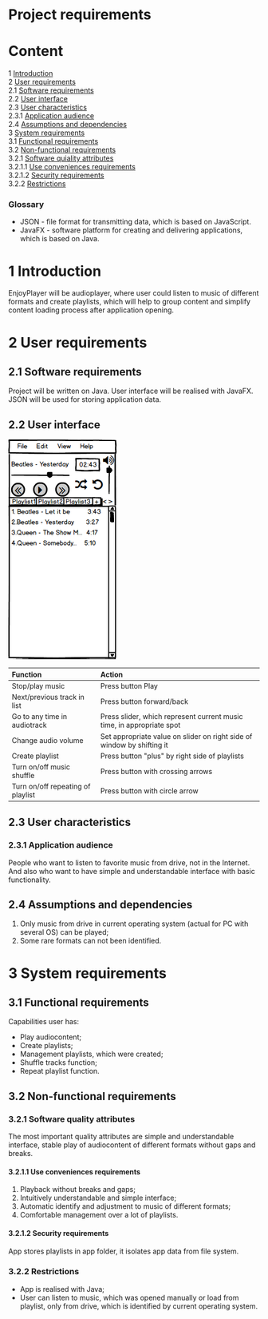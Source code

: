 # Project requirements

# Content

1 [Introduction](#introduction)<br>
2 [User requirements](#user_requirements)<br>
2.1 [Software requirements](#software_interfaces)<br>
2.2 [User interface](#user_interface)<br>
2.3 [User characteristics](#user_characteristics)<br>
2.3.1 [Application audience](#application_audience)<br>
2.4 [Assumptions and dependencies](#assumptions_and_dependencies)<br>
3 [System requirements](#system_requirements)<br>
3.1 [Functional requirements](#functional_requirements)<br>
3.2 [Non-functional requirements](#non_functional_requirements)<br>
3.2.1 [Software quiality attributes](#software_quality_attributes)<br>
3.2.1.1 [Use conveniences requirements](#use_conveniences_requirements)<br>
3.2.1.2 [Security requirements](#security_requirements)<br>
3.2.2 [Restrictions](#restrictions)

### Glossary
* JSON - file format for transmitting data, which is based on JavaScript.
* JavaFX - software platform for creating and delivering applications, which is based on Java.

<a name = "introduction"/>

# 1 Introduction
EnjoyPlayer will be audioplayer, where user could listen to music of different formats and create playlists, which will help to group content and simplify content loading process after application opening.

<a name = "user_requirements"/>

# 2 User requirements

<a name = "software_interfaces"/>

## 2.1 Software requirements
Project will be written on Java. User interface will be realised with JavaFX. JSON will be used for storing application data.

<a name = "user_interface"/>

## 2.2 User interface
![Main window](../Mockups/MainView.png)

| Function | Action | 
|:---|:---|
| Stop/play music | Press button Play | 
| Next/previous track in list | Press button forward/back |
| Go to any time in audiotrack | Press slider, which represent current music time, in appropriate spot |
| Change audio volume | Set appropriate value on slider on right side of window by shifting it |
| Create playlist | Press button "plus" by right side of playlists |
| Turn on/off music shuffle | Press button with crossing arrows |
| Turn on/off repeating of playlist | Press button with circle arrow |

<a name = "user_characteristics"/>

## 2.3 User characteristics

<a name = "application_audience"/>

### 2.3.1 Application audience
People who want to listen to favorite music from drive, not in the Internet. And also who want to have simple and understandable interface with basic functionality.

<a name = "assumptions_and_depedencies"/>

## 2.4 Assumptions and dependencies
1. Only music from drive in current operating system (actual for PC with several OS) can be played;
2. Some rare formats can not been identified.

<a name = "system_requirements"/>

# 3 System requirements

<a name = "functioinal_requirements"/>

## 3.1 Functional requirements

Capabilities user has:
* Play audiocontent;
* Create playlists;
* Management playlists, which were created;
* Shuffle tracks function;
* Repeat playlist function.

<a name = "non_functional_requirements"/>

## 3.2 Non-functional requirements

<a name = "software_quality_attributes"/>

### 3.2.1 Software quality attributes
The most important quality attributes are simple and understandable interface, stable play of audiocontent of different formats without gaps and breaks.

<a name = "use_conveniences_requirements"/>

#### 3.2.1.1 Use conveniences requirements
1. Playback without breaks and gaps;
2. Intuitively understandable and simple interface;
3. Automatic identify and adjustment to music of different formats;
4. Comfortable management over a lot of playlists.

<a name = "security_requirements"/>

#### 3.2.1.2 Security requirements
App stores playlists in app folder, it isolates app data from file system.

<a name = "restrictions"/>

### 3.2.2 Restrictions
* App is realised with Java;
* User can listen to music, which was opened manually or load from playlist, only from drive, which is identified by current operating system.